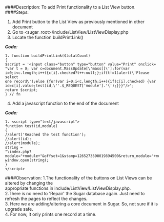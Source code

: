 ####Description:
To add Print functionality to a List View button.
####Steps:
1. Add Print button to the List View as previously mentioned in other document<br />
2. Go to <sugar_root>/include/ListView/ListViewDisplay.php<br />
3. Locate the function buildPrintLink()<br />

**_Code:_**

```
1. function buildPrintLink($totalCount)
{
$script = '<input class="button" type="button" value="Print" onclick=
"var t = 0; var c=document.MassUpdate[\'mass[]\'];for(var
i=0;i<c.length;i++){c[i].checked?t++:null;};if(t!=1)alert(\'Please select
one record\');else {for(var i=0;i<c.length;i++){if(c[i].checked) {var
id=c[i].value;test(id,\''.$_REQUEST['module'].'\');}}}"/>';
return $script;
} // fn

```

4. Add a javascript function to the end of the document

**_Code:_**

```
1. <script type="text/javascript">
function test(id,module)
{
//alert('Reached the test function');
//alert(id);
//alert(module);
string =
"\index.php?module="+module+"&offset=1&stamp=1265273590019894500&return_module="+module+"&action=DetailView&record="+id+"&print=true\,\'printwin\',\'menubar=1,status=0,resizable=1,scrollbars=1,toolbar=0,location=1\'";
window.open(string);
}
</script>

```
####Observation:
1.The functionality of the buttons on List Views can be altered by changing the
         <br />appropriate functions in include/ListView/ListViewDisplay.php.<br />
2.There is no need to 'Repair' the Sugar database again. Just need to refresh the
pages to reflect the changes.<br />
3. Here we are adding/altering a core document in Sugar. So, not sure if it is upgrade
safe.<br />
4. For now, It only prints one record at a time.



